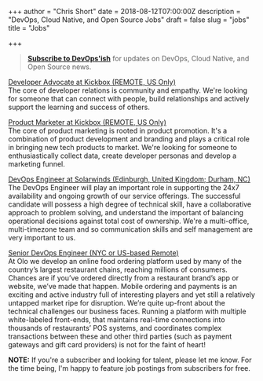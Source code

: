 +++
author = "Chris Short"
date = 2018-08-12T07:00:00Z
description = "DevOps, Cloud Native, and Open Source Jobs"
draft = false
slug = "jobs"
title = "Jobs"

+++

> [**Subscribe to DevOps'ish**](https://devopsi.sh/subscribe) for updates on DevOps, Cloud Native, and Open Source news.

[Developer Advocate at Kickbox (REMOTE, US Only)](https://kickbox.workable.com/j/3A32893ACE)  
The core of developer relations is community and empathy. We're looking for someone that can connect with people, build relationships and actively support the learning and success of others.

[Product Marketer at Kickbox (REMOTE, US Only)](https://kickbox.workable.com/j/C4E099F227)  
The core of product marketing is rooted in product promotion. It's a combination of product development and branding and plays a critical role in bringing new tech products to market. We're looking for someone to enthusiastically collect data, create developer personas and develop a marketing funnel.

[DevOps Engineer at Solarwinds (Edinburgh, United Kingdom; Durham, NC)](https://solarwinds.jobs/edinburgh-gbr/devops-engineer/C65FA9564C424249B5832FF78FB34709/job/)  
The DevOps Engineer will play an important role in supporting the 24x7 availability and ongoing growth of our service offerings. The successful candidate will possess a high degree of technical skill, have a collaborative approach to problem solving, and understand the important of balancing operational decisions against total cost of ownership. We're a multi-office, multi-timezone team and so communication skills and self management are very important to us.

[Senior DevOps Engineer (NYC or US-based Remote)](https://www.olo.com/company/job.html?id=job_20180627210714_OLQWT2RCZWJFWNRR)  
At Olo we develop an online food ordering platform used by many of the country’s largest restaurant chains, reaching millions of consumers. Chances are if you’ve ordered directly from a restaurant brand’s app or website, we’ve made that happen. Mobile ordering and payments is an exciting and active industry full of interesting players and yet still a relatively untapped market ripe for disruption. We’re quite up-front about the technical challenges our business faces. Running a platform with multiple white-labeled front-ends, that maintains real-time connections into thousands of restaurants’ POS systems, and coordinates complex transactions between these and other third parties (such as payment gateways and gift card providers) is not for the faint of heart!

**NOTE:** If you're a subscriber and looking for talent, please let me know. For the time being, I'm happy to feature job postings from subscribers for free.